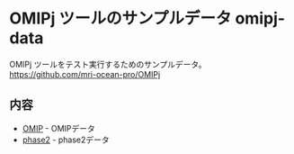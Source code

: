 OMIPj ツールのサンプルデータ omipj-data
========

OMIPj ツールをテスト実行するためのサンプルデータ。
https://github.com/mri-ocean-pro/OMIPj


内容
--------

  * [OMIP](OMIP/README.md)     - OMIPデータ
  * [phase2](phase2/README.md) - phase2データ
